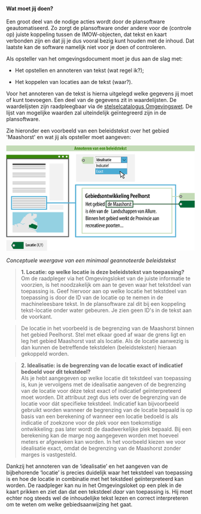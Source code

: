 ﻿#### Wat moet jij doen?

Een groot deel van de nodige acties wordt door de plansoftware geautomatiseerd. Zo zorgt de plansoftware onder 
andere voor de (controle op) juiste koppeling tussen de IMOW-objecten, dat tekst en kaart verbonden zijn en dat jij
je dus vooral bezig kunt houden met de inhoud. Dat laatste kan de software namelijk niet voor je doen 
of controleren.

Als opsteller van het omgevingsdocument moet je dus aan de slag met:

-   Het opstellen en annoteren van tekst (wat regel ik?);

-   Het koppelen van locaties aan de tekst (waar?).

Voor het annoteren van de tekst is hierna uitgelegd welke gegevens jij moet of
kunt toevoegen. Een deel van de gegevens zit in waardelijsten. De waardelijsten
zijn raadpleegbaar via de [stelselcatalogus
Omgevingswet](https://stelselcatalogus.omgevingswet.overheid.nl/waardelijstenpagina).
De lijst van mogelijke waarden zal uiteindelijk geïntegreerd zijn in de
plansoftware.

Zie hieronder een voorbeeld van een beleidstekst over het gebied 'Maashorst' en
wat jij als opsteller moet aangeven:

![](media/7602Beleidstekst_annoteren_Minimaal.png)

*Conceptuele weergave van een minimaal geannoteerde beleidstekst*

>   **1. Locatie: op welke locatie is deze beleidstekst van toepassing?**  
>   Om de raadpleger via het Omgevingsloket van de juiste informatie te voorzien, is
>   het noodzakelijk om aan te geven waar het tekstdeel van toepassing is. Geef
>   hiervoor aan op welke locatie het tekstdeel van toepassing is door de ID van de
>   locatie op te nemen in de machineleesbare tekst. In de plansoftware zal dit bij een koppeling
>   tekst-locatie onder water gebeuren. Je zien geen ID's in de tekst aan de voorkant.

>   De locatie in het voorbeeld is de begrenzing van de Maashorst binnen het gebied Peelhorst.
>   Stel met elkaar goed af waar de grens ligt en leg het gebied Maashorst vast als locatie.
>   Als de locatie aanwezig is dan kunnen de betreffende tekstdelen (beleidsteksten) hieraan gekoppeld
>   worden.

>   **2. Idealisatie: is de begrenzing van de locatie exact of indicatief bedoeld voor dit tekstdeel?**  
>   Als je hebt aangegeven op welke locatie dit tekstdeel van toepassing is, kun je 
>   vervolgens met de idealisatie aangeven of de begrenzing van de locatie voor déze tekst 
>   exact of indicatief geïnterpreteerd moet worden. Dit attribuut zegt dus iets over de begrenzing
>   van de locatie voor dát specifieke tekstdeel. Indicatief kan bijvoorbeeld
>   gebruikt worden wanneer de begrenzing van de locatie bepaald is op basis van
>   een berekening of wanneer een locatie bedoeld is als indicatie of zoekzone
>   voor de plek voor een toekomstige ontwikkeling: pas later wordt de
>   daadwerkelijke plek bepaald. Bij een berekening kan de marge nog aangegeven
>   worden met hoeveel meters er afgeweken kan worden.
>   In het voorbeeld kiezen we voor idealisatie exact, omdat de begrenzing 
>   van de Maashorst zonder marges is vastgesteld.

Dankzij het annoteren van de ‘idealisatie’ en het aangeven van de bijbehorende 
‘locatie’ is precies duidelijk waar het tekstdeel van toepassing is en hoe de locatie in combinatie met
het tekstdeel geïnterpreteerd kan worden. De raadpleger kan nu in het Omgevingsloket op een plek in
de kaart prikken en ziet dan dat een tekstdeel *daar* van toepassing is. Hij moet echter nog steeds wel de inhoudelijke tekst lezen en correct interpreteren om te weten om welke gebiedsaanwijzing het gaat.
